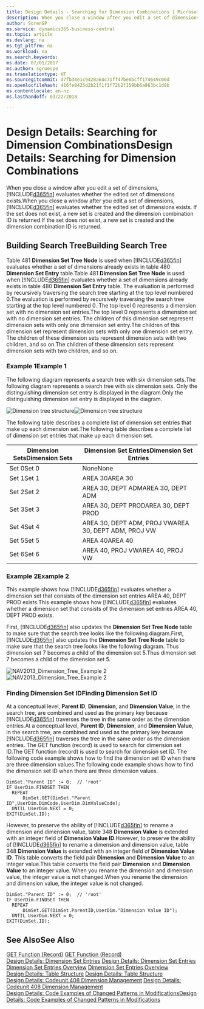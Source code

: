 ```yaml
---
title: Design Details - Searching for Dimension Combinations | Microsoft Docs
description: When you close a window after you edit a set of dimensions, Business Central evaluates whether the edited set of dimensions exists. If the set does not exist, a new set is created and the dimension combination ID is returned.
author: SorenGP
ms.service: dynamics365-business-central
ms.topic: article
ms.devlang: na
ms.tgt_pltfrm: na
ms.workload: na
ms.search.keywords: 
ms.date: 07/01/2017
ms.author: sgroespe
ms.translationtype: HT
ms.sourcegitcommit: d7fb34e1c9428a64c71ff47be8bcff174649c00d
ms.openlocfilehash: 416fe8425d2b21f1f1f72b2f159bb6a863bc1d8b
ms.contentlocale: en-nz
ms.lasthandoff: 03/22/2018

---
```

# <a name="design-details-searching-for-dimension-combinations"></a><span data-ttu-id="997cb-104">Design Details: Searching for Dimension Combinations</span><span class="sxs-lookup"><span data-stu-id="997cb-104">Design Details: Searching for Dimension Combinations</span></span>
<span data-ttu-id="997cb-105">When you close a window after you edit a set of dimensions, [!INCLUDE[d365fin](includes/d365fin_md.md)] evaluates whether the edited set of dimensions exists.</span><span class="sxs-lookup"><span data-stu-id="997cb-105">When you close a window after you edit a set of dimensions, [!INCLUDE[d365fin](includes/d365fin_md.md)] evaluates whether the edited set of dimensions exists.</span></span> <span data-ttu-id="997cb-106">If the set does not exist, a new set is created and the dimension combination ID is returned.</span><span class="sxs-lookup"><span data-stu-id="997cb-106">If the set does not exist, a new set is created and the dimension combination ID is returned.</span></span>  

## <a name="building-search-tree"></a><span data-ttu-id="997cb-107">Building Search Tree</span><span class="sxs-lookup"><span data-stu-id="997cb-107">Building Search Tree</span></span>  
 <span data-ttu-id="997cb-108">Table 481 **Dimension Set Tree Node** is used when [!INCLUDE[d365fin](includes/d365fin_md.md)] evaluates whether a set of dimensions already exists in table 480 **Dimension Set Entry** table.</span><span class="sxs-lookup"><span data-stu-id="997cb-108">Table 481 **Dimension Set Tree Node** is used when [!INCLUDE[d365fin](includes/d365fin_md.md)] evaluates whether a set of dimensions already exists in table 480 **Dimension Set Entry** table.</span></span> <span data-ttu-id="997cb-109">The evaluation is performed by recursively traversing the search tree starting at the top level numbered 0.</span><span class="sxs-lookup"><span data-stu-id="997cb-109">The evaluation is performed by recursively traversing the search tree starting at the top level numbered 0.</span></span> <span data-ttu-id="997cb-110">The top level 0 represents a dimension set with no dimension set entries.</span><span class="sxs-lookup"><span data-stu-id="997cb-110">The top level 0 represents a dimension set with no dimension set entries.</span></span> <span data-ttu-id="997cb-111">The children of this dimension set represent dimension sets with only one dimension set entry.</span><span class="sxs-lookup"><span data-stu-id="997cb-111">The children of this dimension set represent dimension sets with only one dimension set entry.</span></span> <span data-ttu-id="997cb-112">The children of these dimension sets represent dimension sets with two children, and so on.</span><span class="sxs-lookup"><span data-stu-id="997cb-112">The children of these dimension sets represent dimension sets with two children, and so on.</span></span>  

### <a name="example-1"></a><span data-ttu-id="997cb-113">Example 1</span><span class="sxs-lookup"><span data-stu-id="997cb-113">Example 1</span></span>  
 <span data-ttu-id="997cb-114">The following diagram represents a search tree with six dimension sets.</span><span class="sxs-lookup"><span data-stu-id="997cb-114">The following diagram represents a search tree with six dimension sets.</span></span> <span data-ttu-id="997cb-115">Only the distinguishing dimension set entry is displayed in the diagram.</span><span class="sxs-lookup"><span data-stu-id="997cb-115">Only the distinguishing dimension set entry is displayed in the diagram.</span></span>  

 <span data-ttu-id="997cb-116">![Dimension tree structure](media/nav2013_dimension_tree.png "NAV2013_Dimension_Tree")</span><span class="sxs-lookup"><span data-stu-id="997cb-116">![Dimension tree structure](media/nav2013_dimension_tree.png "NAV2013_Dimension_Tree")</span></span>  

 <span data-ttu-id="997cb-117">The following table describes a complete list of dimension set entries that make up each dimension set.</span><span class="sxs-lookup"><span data-stu-id="997cb-117">The following table describes a complete list of dimension set entries that make up each dimension set.</span></span>  

|<span data-ttu-id="997cb-118">Dimension Sets</span><span class="sxs-lookup"><span data-stu-id="997cb-118">Dimension Sets</span></span>|<span data-ttu-id="997cb-119">Dimension Set Entries</span><span class="sxs-lookup"><span data-stu-id="997cb-119">Dimension Set Entries</span></span>|  
|--------------------|---------------------------|  
|<span data-ttu-id="997cb-120">Set 0</span><span class="sxs-lookup"><span data-stu-id="997cb-120">Set 0</span></span>|<span data-ttu-id="997cb-121">None</span><span class="sxs-lookup"><span data-stu-id="997cb-121">None</span></span>|  
|<span data-ttu-id="997cb-122">Set 1</span><span class="sxs-lookup"><span data-stu-id="997cb-122">Set 1</span></span>|<span data-ttu-id="997cb-123">AREA 30</span><span class="sxs-lookup"><span data-stu-id="997cb-123">AREA 30</span></span>|  
|<span data-ttu-id="997cb-124">Set 2</span><span class="sxs-lookup"><span data-stu-id="997cb-124">Set 2</span></span>|<span data-ttu-id="997cb-125">AREA 30, DEPT ADM</span><span class="sxs-lookup"><span data-stu-id="997cb-125">AREA 30, DEPT ADM</span></span>|  
|<span data-ttu-id="997cb-126">Set 3</span><span class="sxs-lookup"><span data-stu-id="997cb-126">Set 3</span></span>|<span data-ttu-id="997cb-127">AREA 30, DEPT PROD</span><span class="sxs-lookup"><span data-stu-id="997cb-127">AREA 30, DEPT PROD</span></span>|  
|<span data-ttu-id="997cb-128">Set 4</span><span class="sxs-lookup"><span data-stu-id="997cb-128">Set 4</span></span>|<span data-ttu-id="997cb-129">AREA 30, DEPT ADM, PROJ VW</span><span class="sxs-lookup"><span data-stu-id="997cb-129">AREA 30, DEPT ADM, PROJ VW</span></span>|  
|<span data-ttu-id="997cb-130">Set 5</span><span class="sxs-lookup"><span data-stu-id="997cb-130">Set 5</span></span>|<span data-ttu-id="997cb-131">AREA 40</span><span class="sxs-lookup"><span data-stu-id="997cb-131">AREA 40</span></span>|  
|<span data-ttu-id="997cb-132">Set 6</span><span class="sxs-lookup"><span data-stu-id="997cb-132">Set 6</span></span>|<span data-ttu-id="997cb-133">AREA 40, PROJ VW</span><span class="sxs-lookup"><span data-stu-id="997cb-133">AREA 40, PROJ VW</span></span>|  

### <a name="example-2"></a><span data-ttu-id="997cb-134">Example 2</span><span class="sxs-lookup"><span data-stu-id="997cb-134">Example 2</span></span>  
 <span data-ttu-id="997cb-135">This example shows how [!INCLUDE[d365fin](includes/d365fin_md.md)] evaluates whether a dimension set that consists of the dimension set entries AREA 40, DEPT PROD exists.</span><span class="sxs-lookup"><span data-stu-id="997cb-135">This example shows how [!INCLUDE[d365fin](includes/d365fin_md.md)] evaluates whether a dimension set that consists of the dimension set entries AREA 40, DEPT PROD exists.</span></span>  

 <span data-ttu-id="997cb-136">First, [!INCLUDE[d365fin](includes/d365fin_md.md)] also updates the **Dimension Set Tree Node** table to make sure that the search tree looks like the following diagram.</span><span class="sxs-lookup"><span data-stu-id="997cb-136">First, [!INCLUDE[d365fin](includes/d365fin_md.md)] also updates the **Dimension Set Tree Node** table to make sure that the search tree looks like the following diagram.</span></span> <span data-ttu-id="997cb-137">Thus dimension set 7 becomes a child of the dimension set 5.</span><span class="sxs-lookup"><span data-stu-id="997cb-137">Thus dimension set 7 becomes a child of the dimension set 5.</span></span>  

 <span data-ttu-id="997cb-138">![NAV2013&#95;Dimension&#95;Tree&#95;Example 2](media/nav2013_dimension_tree_example2.png "NAV2013_Dimension_Tree_Example2")</span><span class="sxs-lookup"><span data-stu-id="997cb-138">![NAV2013&#95;Dimension&#95;Tree&#95;Example 2](media/nav2013_dimension_tree_example2.png "NAV2013_Dimension_Tree_Example2")</span></span>  

### <a name="finding-dimension-set-id"></a><span data-ttu-id="997cb-139">Finding Dimension Set ID</span><span class="sxs-lookup"><span data-stu-id="997cb-139">Finding Dimension Set ID</span></span>  
 <span data-ttu-id="997cb-140">At a conceptual level, **Parent ID**, **Dimension**, and **Dimension Value**, in the search tree, are combined and used as the primary key because [!INCLUDE[d365fin](includes/d365fin_md.md)] traverses the tree in the same order as the dimension entries.</span><span class="sxs-lookup"><span data-stu-id="997cb-140">At a conceptual level, **Parent ID**, **Dimension**, and **Dimension Value**, in the search tree, are combined and used as the primary key because [!INCLUDE[d365fin](includes/d365fin_md.md)] traverses the tree in the same order as the dimension entries.</span></span> <span data-ttu-id="997cb-141">The GET function (record) is used to search for dimension set ID.</span><span class="sxs-lookup"><span data-stu-id="997cb-141">The GET function (record) is used to search for dimension set ID.</span></span> <span data-ttu-id="997cb-142">The following code example shows how to find the dimension set ID when there are three dimension values.</span><span class="sxs-lookup"><span data-stu-id="997cb-142">The following code example shows how to find the dimension set ID when there are three dimension values.</span></span>  

```  
DimSet."Parent ID" := 0;  // 'root'  
IF UserDim.FINDSET THEN  
  REPEAT  
      DimSet.GET(DimSet."Parent ID",UserDim.DimCode,UserDim.DimValueCode);  
  UNTIL UserDim.NEXT = 0;  
EXIT(DimSet.ID);  

```  

 <span data-ttu-id="997cb-143">However, to preserve the ability of [!INCLUDE[d365fin](includes/d365fin_md.md)] to rename a dimension and dimension value, table 348 **Dimension Value** is extended with an integer field of **Dimension Value ID**.</span><span class="sxs-lookup"><span data-stu-id="997cb-143">However, to preserve the ability of [!INCLUDE[d365fin](includes/d365fin_md.md)] to rename a dimension and dimension value, table 348 **Dimension Value** is extended with an integer field of **Dimension Value ID**.</span></span> <span data-ttu-id="997cb-144">This table converts the field pair **Dimension** and **Dimension Value** to an integer value.</span><span class="sxs-lookup"><span data-stu-id="997cb-144">This table converts the field pair **Dimension** and **Dimension Value** to an integer value.</span></span> <span data-ttu-id="997cb-145">When you rename the dimension and dimension value, the integer value is not changed.</span><span class="sxs-lookup"><span data-stu-id="997cb-145">When you rename the dimension and dimension value, the integer value is not changed.</span></span>  

```  
DimSet."Parent ID" := 0;  // 'root'  
IF UserDim.FINDSET THEN  
  REPEAT  
      DimSet.GET(DimSet.ParentID,UserDim."Dimension Value ID");  
  UNTIL UserDim.NEXT = 0;  
EXIT(DimSet.ID);  

```  

## <a name="see-also"></a><span data-ttu-id="997cb-146">See Also</span><span class="sxs-lookup"><span data-stu-id="997cb-146">See Also</span></span>  
 <span data-ttu-id="997cb-147">[GET Function (Record)](/dynamics-nav/GET-Function--Record-)  </span><span class="sxs-lookup"><span data-stu-id="997cb-147">[GET Function (Record)](/dynamics-nav/GET-Function--Record-)  </span></span>  
 <span data-ttu-id="997cb-148">[Design Details: Dimension Set Entries](design-details-dimension-set-entries.md) </span><span class="sxs-lookup"><span data-stu-id="997cb-148">[Design Details: Dimension Set Entries](design-details-dimension-set-entries.md) </span></span>  
 <span data-ttu-id="997cb-149">[Dimension Set Entries Overview](design-details-dimension-set-entries-overview.md) </span><span class="sxs-lookup"><span data-stu-id="997cb-149">[Dimension Set Entries Overview](design-details-dimension-set-entries-overview.md) </span></span>  
 <span data-ttu-id="997cb-150">[Design Details: Table Structure](design-details-table-structure.md) </span><span class="sxs-lookup"><span data-stu-id="997cb-150">[Design Details: Table Structure](design-details-table-structure.md) </span></span>  
 <span data-ttu-id="997cb-151">[Design Details: Codeunit 408 Dimension Management](design-details-codeunit-408-dimension-management.md) </span><span class="sxs-lookup"><span data-stu-id="997cb-151">[Design Details: Codeunit 408 Dimension Management](design-details-codeunit-408-dimension-management.md) </span></span>  
 [<span data-ttu-id="997cb-152">Design Details: Code Examples of Changed Patterns in Modifications</span><span class="sxs-lookup"><span data-stu-id="997cb-152">Design Details: Code Examples of Changed Patterns in Modifications</span></span>](design-details-code-examples-of-changed-patterns-in-modifications.md)

